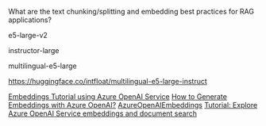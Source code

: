 What are the text chunking/splitting and embedding best practices for RAG applications?

e5-large-v2

instructor-large

multilingual-e5-large

https://huggingface.co/intfloat/multilingual-e5-large-instruct

[Embeddings Tutorial using Azure OpenAI Service](https://clemenssiebler.com/posts/azure-openai-service-embeddings-tutorial/)
[How to Generate Embeddings with Azure OpenAI?](https://thetechplatform.medium.com/how-to-generate-embeddings-with-azure-openai-f0f1a96638b0)
[AzureOpenAIEmbeddings](https://python.langchain.com/docs/integrations/text_embedding/azureopenai/)
[Tutorial: Explore Azure OpenAI Service embeddings and document search](https://learn.microsoft.com/en-us/azure/ai-services/openai/tutorials/embeddings?tabs=python-new%2Ccommand-line&pivots=programming-language-python)